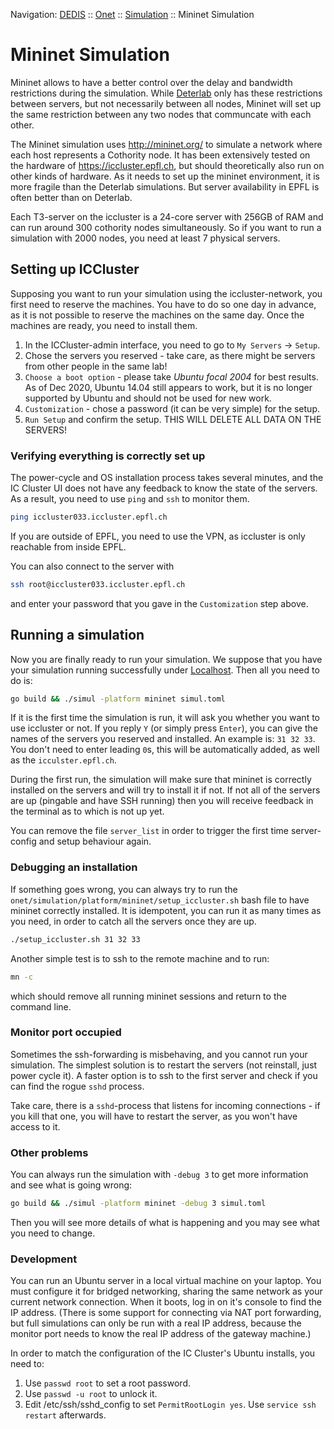 Navigation: [DEDIS](https://github.com/dedis/doc/tree/master/README.md) ::
[Onet](../../README.md) ::
[Simulation](../README.md) ::
Mininet Simulation

# Mininet Simulation

Mininet allows to have a better control over the delay and bandwidth restrictions
during the simulation. While [Deterlab](DETERLAB.md) only has these restrictions
between servers, but not necessarily between all nodes, Mininet will set up the
same restriction between any two nodes that communcate with each other.

The Mininet simulation uses http://mininet.org/ to simulate a network where each
host represents a Cothority node. It has been extensively tested on the
hardware of https://iccluster.epfl.ch, but should theoretically also run on
other kinds of hardware. As it needs to set up the mininet environment, it is
more fragile than the Deterlab simulations. But server availability in EPFL
is often better than on Deterlab.

Each T3-server on the iccluster is a 24-core server with 256GB of RAM and can
run around 300 cothority nodes simultaneously. So if you want to run a
simulation with 2000 nodes, you need at least 7 physical servers.

## Setting up ICCluster

Supposing you want to run your simulation using the iccluster-network, you
first need to reserve the machines. You have to do so one day in advance, as
it is not possible to reserve the machines on the same day. Once the machines
are ready, you need to install them.

1. In the ICCluster-admin interface, you need to go to `My Servers` -> `Setup`.
2. Chose the servers you reserved - take care, as there might be servers from
other people in the same lab!
3. `Choose a boot option` - please take _Ubuntu focal 2004_ for best results.
As of Dec 2020, Ubuntu 14.04 still appears to work, but it is no longer supported by
Ubuntu and should not be used for new work.
4. `Customization` - chose a password (it can be very simple) for the setup.
5. `Run Setup` and confirm the setup. THIS WILL DELETE ALL DATA ON THE SERVERS!

### Verifying everything is correctly set up

The power-cycle and OS installation process takes several minutes, and the IC Cluster
UI does not have any feedback to know the state of the servers. As a result,
you need to use `ping` and `ssh` to monitor them.

```bash
ping iccluster033.iccluster.epfl.ch
```

If you are outside of EPFL, you need to use the VPN, as iccluster is only
reachable from inside EPFL.

You can also connect to the server with

```bash
ssh root@iccluster033.iccluster.epfl.ch
```

and enter your password that you gave in the `Customization` step above.

## Running a simulation

Now you are finally ready to run your simulation. We suppose that you have
your simulation running successfully under [Localhost](LOCALHOST.md). Then
all you need to do is:

```bash
go build && ./simul -platform mininet simul.toml
```

If it is the first time the simulation is run, it will ask you whether you want
to use iccluster or not. If you reply `Y` (or simply press `Enter`), you can
give the names of the servers you reserved and installed. An example is:
`31 32 33`. You don't need to enter leading `0`s, this will be automatically added,
as well as the `icculster.epfl.ch`.

During the first run, the simulation will make sure that mininet is correctly
installed on the servers and will try to install it if not. If not all of the
servers are up (pingable and have SSH running) then you will receive
feedback in the terminal as to which is not up yet.

You can remove the file `server_list` in order to trigger the first time
server-config and setup behaviour again.

### Debugging an installation

If something goes wrong, you can always try to run the
`onet/simulation/platform/mininet/setup_iccluster.sh`
bash file to have mininet correctly installed. It is idempotent, you can
run it as many times as you need, in order to catch all the servers once they are
up.

```bash
./setup_iccluster.sh 31 32 33
```

Another simple test is to ssh to the remote machine and to run:

```bash
mn -c
```

which should remove all running mininet sessions and return to the command line.

### Monitor port occupied

Sometimes the ssh-forwarding is misbehaving, and you cannot run your simulation.
The simplest solution is to restart the servers (not reinstall, just power cycle it).
A faster option is to ssh to the first server and check if you can find the rogue
`sshd` process.

Take care, there is a `sshd`-process that listens for incoming
connections - if you kill that one, you will have to restart the server, as you
won't have access to it.

### Other problems

You can always run the simulation with `-debug 3` to get more information and
see what is going wrong:

```bash
go build && ./simul -platform mininet -debug 3 simul.toml
```

Then you will see more details of what is happening and you may see what
you need to change.

### Development

You can run an Ubuntu server in a local virtual machine on your laptop.
You must configure it for bridged networking, sharing the same network as your
current network connection. When it boots, log in on it's console to find the
IP address. (There is some support for connecting via NAT port forwarding,
but full simulations can only be run with a real IP address, because the monitor
port needs to know the real IP address of the gateway machine.)

In order to match the configuration of the IC Cluster's Ubuntu
installs, you need to:

1. Use `passwd root` to set a root password.
1. Use `passwd -u root` to unlock it.
1. Edit /etc/ssh/sshd_config to set `PermitRootLogin yes`. Use `service ssh restart` afterwards.

